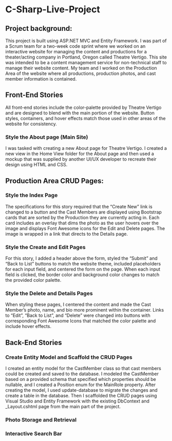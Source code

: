 # C-Sharp-Live-Project

## Project background: 

This project is built using ASP.NET MVC and Entity Framework. I was part of a Scrum team for a two-week code sprint where we worked on an interactive website for managing the content and productions for a theater/acting company in Portland, Oregon called Theatre Vertigo. This site was intended to be a content management service for non-technical staff to manage their website content.  My team and I worked on the Production Area of the website where all productions, production photos, and cast member information is contained. 

## Front-End Stories
All front-end stories include the color-palette provided by Theatre Vertigo and are designed to blend with the main portion of the website. Button styles, containers, and hover effects match those used in other areas of the website for consistency.

### Style the About page (Main Site)
I was tasked with creating a new About page for Theatre Vertigo. I created a new view in the Home View folder for the About page and then used a mockup that was supplied by another UI/UX developer to recreate their design using HTML and CSS. 

## Production Area CRUD Pages:
### Style the Index Page
The specifications for this story required that the “Create New” link is changed to a button and the Cast Members are displayed using Bootstrap cards that are sorted by the Production they are currently acting in. Each card includes an overlay that dims the photo as the user hovers over the image and displays Font Awesome icons for the Edit and Delete pages. The image is wrapped in a link that directs to the Details page. 
### Style the Create and Edit Pages
For this story, I added a header above the form, styled the “Submit” and “Back to List” buttons to match the website theme, included placeholders for each input field, and centered the form on the page. When each input field is clicked, the border color and background color changes to match the provided color palette. 
### Style the Delete and Details Pages
When styling these pages, I centered the content and made the Cast Member’s photo, name, and bio more prominent within the container. Links to “Edit”, “Back to List”, and “Delete” were changed into buttons with corresponding Font Awesome Icons that matched the color palette and include hover effects. 
## Back-End Stories
### Create Entity Model and Scaffold the CRUD Pages
I created an entity model for the CastMember class so that cast members could be created and saved to the database. I modeled the CastMember based on a provided schema that specified which properties should be nullable, and I created a Position enum for the MainRole property. After creating the model, I used update-database to migrate the changes and create a table in the database. Then I scaffolded the CRUD pages using Visual Studio and Entity Framework with the existing DbContext and _Layout.cshtml page from the main part of the project. 
### Photo Storage and Retrieval
### Interactive Search Bar
